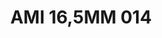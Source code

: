 ---
title: AMI 16,5MM 014
date: 
draft: false

# descripcion
description : Anillo de plata 925 y microcubics.

materials: Plata 925

color: 

dimensions: 16,5 mm diámetro

code: 05-28-1181

type: "Anillos"

categories: []

price: $8.820,00

price_eftvo: $7.500,00

# Images
# first image will be shown in the product page
images:
  # - image: "images/path_to_image"
  # La ubicacion de las imagenes es imagenes/Anillos/Anillos.Microcubic/05-28-1181-ami-16,5mm-014
  - image: "./images/anillos/microcubic/05-28-1181-ami-16,5mm-014.jpg"
---